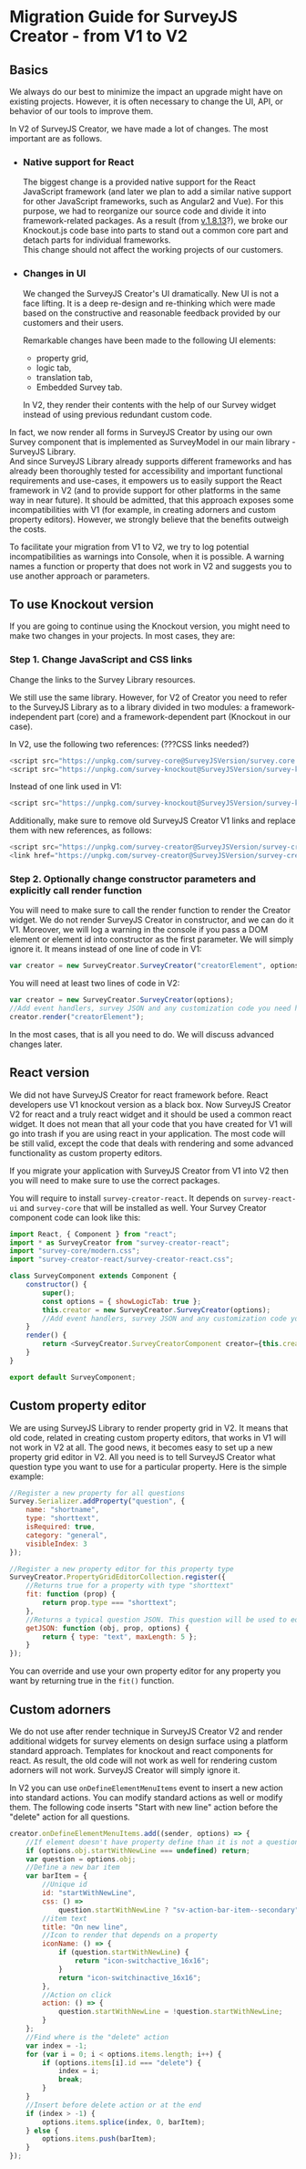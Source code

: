 # Migration Guide for SurveyJS Creator - from V1 to V2

## Basics

We always do our best to minimize the impact an upgrade might have on existing projects. However, it is often necessary to change the UI, API, or behavior of our tools to improve them.  


In V2 of SurveyJS Creator, we have made a lot of changes. The most important are as follows.

* ### Native support for React
  The biggest change is a provided native support for the React JavaScript framework (and later we plan to add a similar native support for other JavaScript frameworks, such as Angular2 and Vue). For this purpose, we had to reorganize our source code and divide it into framework-related packages. As a result (from [v.1.8.13](https://github.com/surveyjs/survey-creator/tree/v1.8.13)?), we broke our Knockout.js code base into parts to stand out a common core part and detach parts for individual frameworks.  
  This change should not affect the working projects of our customers.


* ### Changes in UI 
  We changed the SurveyJS Creator's UI dramatically. New UI is not a face lifting. It is a deep re-design and re-thinking which were made based on the constructive and reasonable feedback provided by our customers and their users.

  Remarkable changes have been made to the following UI elements:  

  * property grid, 
  * logic tab, 
  * translation tab, 
  * Embedded Survey tab.  
  
  In V2, they render their contents with the help of our Survey widget instead of using previous redundant custom code.

In fact, we now render all forms in SurveyJS Creator by using our own Survey component that is implemented as SurveyModel in our main library - SurveyJS Library.  
And since SurveyJS Library already supports different frameworks and has already been thoroughly tested for accessibility and important functional requirements and use-cases, it empowers us to easily support the React framework in V2 (and to provide support for other platforms in the same way in near future). It should be admitted, that this approach exposes some incompatibilities with V1 (for example, in creating adorners and custom property editors). However, we strongly believe that the benefits outweigh the costs.

To facilitate your migration from V1 to V2, we try to log  potential incompatibilities as warnings into Console, when it is possible. A warning names a function or property that does not work in V2 and suggests you to use another approach or parameters. 


## To use Knockout version

If you are going to continue using the Knockout version, you might need to make two changes in your projects. In most cases, they are:

### Step 1. Change JavaScript and CSS links
 
Change the links to the Survey Library resources. 

We still use the same library. However, for V2 of Creator you need to refer to the SurveyJS Library as to a library divided in two modules: a framework-independent part (core) and a framework-dependent part (Knockout in our case).

In V2, use the following two references: (???CSS links needed?)

```javascript
<script src="https://unpkg.com/survey-core@SurveyJSVersion/survey.core.min.js"></script>
<script src="https://unpkg.com/survey-knockout@SurveyJSVersion/survey-knockout-ui.min.js"></script>
```

Instead of one link used in V1:

```javascript
<script src="https://unpkg.com/survey-knockout@SurveyJSVersion/survey-ko.min.js"></script>
```

Additionally, make sure to remove old SurveyJS Creator V1 links and replace them with new references, as follows:

```javascript
<script src="https://unpkg.com/survey-creator@SurveyJSVersion/survey-creator-knockout.min.js"></script>
<link href="https://unpkg.com/survey-creator@SurveyJSVersion/survey-creator-knockout.css" type="text/css" rel="stylesheet"/>
```

### Step 2. Optionally change constructor parameters and explicitly call render function

You will need to make sure to call the render function to render the Creator widget. We do not render SurveyJS Creator in constructor, and we can do it V1. Moreover, we will log a warning in the console if you pass a DOM element or element id into constructor as the first parameter. We will simply ignore it. It means instead of one line of code in V1:

```javascript
var creator = new SurveyCreator.SurveyCreator("creatorElement", options);
```

You will need at least two lines of code in V2:

```javascript
var creator = new SurveyCreator.SurveyCreator(options);
//Add event handlers, survey JSON and any customization code you need here
creator.render("creatorElement");
```

In the most cases, that is all you need to do. We will discuss advanced changes later.

## React version

We did not have SurveyJS Creator for react framework before. React developers use V1 knockout version as a black box. Now SurveyJS Creator V2 for react and a truly react widget and it should be used a common react widget. It does not mean that all your code that you have created for V1 will go into trash if you are using react in your application. The most code will be still valid, except the code that deals with rendering and some advanced functionality as custom property editors.

If you migrate your application with SurveyJS Creator from V1 into V2 then you will need to make sure to use the correct packages.

You will require to install `survey-creator-react`. It depends on `survey-react-ui` and `survey-core` that will be installed as well.
Your Survey Creator component code can look like this:

```javascript
import React, { Component } from "react";
import * as SurveyCreator from "survey-creator-react";
import "survey-core/modern.css";
import "survey-creator-react/survey-creator-react.css";

class SurveyComponent extends Component {
    constructor() {
        super();
        const options = { showLogicTab: true };
        this.creator = new SurveyCreator.SurveyCreator(options);
        //Add event handlers, survey JSON and any customization code you need here
    }
    render() {
        return <SurveyCreator.SurveyCreatorComponent creator={this.creator} />;
    }
}

export default SurveyComponent;
```

## Custom property editor

We are using SurveyJS Library to render property grid in V2. It means that old code, related in creating custom property editors, that works in V1 will not work in V2 at all. The good news, it becomes easy to set up a new property grid editor in V2. All you need is to tell SurveyJS Creator what question type you want to use for a particular property.
Here is the simple example:

```javascript
//Register a new property for all questions
Survey.Serializer.addProperty("question", {
    name: "shortname",
    type: "shorttext",
    isRequired: true,
    category: "general",
    visibleIndex: 3
});

//Register a new property editor for this property type
SurveyCreator.PropertyGridEditorCollection.register({
    //Returns true for a property with type "shorttext"
    fit: function (prop) {
        return prop.type === "shorttext";
    },
    //Returns a typical question JSON. This question will be used to edit this property value
    getJSON: function (obj, prop, options) {
        return { type: "text", maxLength: 5 };
    }
});
```

You can override and use your own property editor for any property you want by returning true in the `fit()` function.

## Custom adorners

We do not use after render technique in SurveyJS Creator V2 and render additional widgets for survey elements on design surface using a platform standard approach. Templates for knockout and react components for react. As result, the old code will not work as well for rendering custom adorners will not work. SurveyJS Creator will simply ignore it.

In V2 you can use `onDefineElementMenuItems` event to insert a new action into standard actions. You can modify standard actions as well or modify them. The following code inserts "Start with new line" action before the "delete" action for all questions.

```javascript
creator.onDefineElementMenuItems.add((sender, options) => {
    //If element doesn't have property define than it is not a question
    if (options.obj.startWithNewLine === undefined) return;
    var question = options.obj;
    //Define a new bar item
    var barItem = {
        //Unique id
        id: "startWithNewLine",
        css: () =>
            question.startWithNewLine ? "sv-action-bar-item--secondary" : "",
        //item text
        title: "On new line",
        //Icon to render that depends on a property
        iconName: () => {
            if (question.startWithNewLine) {
                return "icon-switchactive_16x16";
            }
            return "icon-switchinactive_16x16";
        },
        //Action on click
        action: () => {
            question.startWithNewLine = !question.startWithNewLine;
        }
    };
    //Find where is the "delete" action
    var index = -1;
    for (var i = 0; i < options.items.length; i++) {
        if (options.items[i].id === "delete") {
            index = i;
            break;
        }
    }
    //Insert before delete action or at the end
    if (index > -1) {
        options.items.splice(index, 0, barItem);
    } else {
        options.items.push(barItem);
    }
});
```
